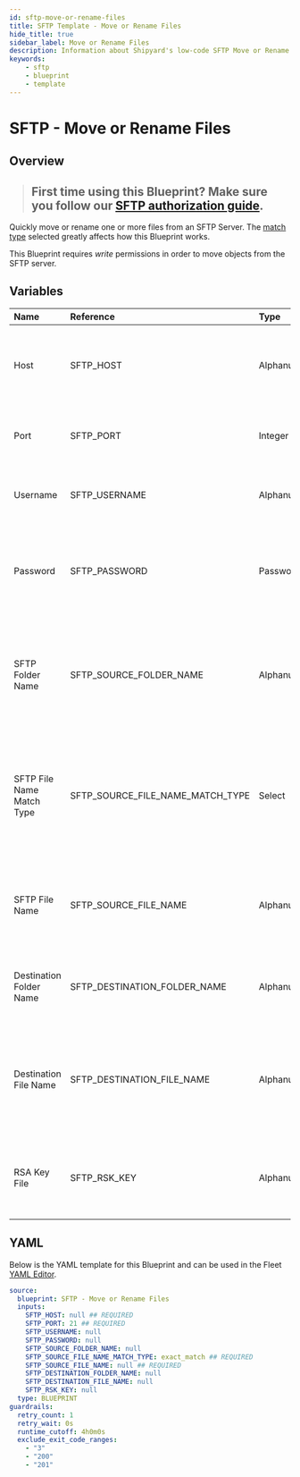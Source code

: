 ```yaml
---
id: sftp-move-or-rename-files
title: SFTP Template - Move or Rename Files
hide_title: true
sidebar_label: Move or Rename Files
description: Information about Shipyard's low-code SFTP Move or Rename Files blueprint. Quickly move or rename one or more files from an SFTP Server. Once the files have moved, transfer them to another service or run another Vessel against the data.
keywords:
    - sftp
    - blueprint
    - template
---
```


# SFTP - Move or Rename Files

## Overview

> ## **First time using this Blueprint? Make sure you follow our [SFTP authorization guide](https://www.shipyardapp.com/docs/blueprint-library/sftp/sftp-authorization/)**.

Quickly move or rename one or more files from an SFTP Server. The [match type](https://www.shipyardapp.com/docs/reference/blueprint-library/match-type/) selected greatly affects how this Blueprint works.

This Blueprint requires _write_ permissions in order to move objects from the SFTP server.



## Variables

| Name | Reference | Type | Required | Default | Options | Description |
|:---|:---|:---|:---|:---|:---|:---|
| Host | SFTP_HOST | Alphanumeric | :white_check_mark: | - | - | The domain or the IP address of the FTP Server you want to connect to. |
| Port | SFTP_PORT | Integer | :white_check_mark: | 21 | - | Number for the port to connect to. `21` is used by default. |
| Username | SFTP_USERNAME | Alphanumeric | :heavy_minus_sign: | - | - | Value of the configured username in the FTP server. |
| Password | SFTP_PASSWORD | Password | :heavy_minus_sign: | - | - | Value of the configured password associated to the username on the FTP server. |
| SFTP Folder Name | SFTP_SOURCE_FOLDER_NAME | Alphanumeric | :heavy_minus_sign: | - | - | Name of the folder where the file is stored in the SFTP server. If left blank, will look in the root directory. |
| SFTP File Name Match Type | SFTP_SOURCE_FILE_NAME_MATCH_TYPE | Select | :white_check_mark: | `exact_match` | Exact Match: `exact_match`<br></br><br></br>Regex Match: `regex_match` | Determines if the text in "FTP File Name" will look for one file with exact match, or multiple files using regex. |
| SFTP File Name | SFTP_SOURCE_FILE_NAME | Alphanumeric | :white_check_mark: | - | - | Name of the target file in the FTP server. Can be regex if "Match Type" is set accordingly. |
| Destination Folder Name | SFTP_DESTINATION_FOLDER_NAME | Alphanumeric | :heavy_minus_sign: | - | - | The name of the folder where the target file will be moved |
| Destination File Name | SFTP_DESTINATION_FILE_NAME | Alphanumeric | :heavy_minus_sign: | - | - | Name of the file for the target file once it is moved. If left blank, the original file name will be retained |
| RSA Key File | SFTP_RSK_KEY | Alphanumeric | :heavy_minus_sign: | - | - | The private key file used to authenticate via ssh into the SFTP server |


## YAML

Below is the YAML template for this Blueprint and can be used in the Fleet [YAML Editor](../../reference/fleets/yaml-editor.md).

```yaml
source:
  blueprint: SFTP - Move or Rename Files
  inputs:
    SFTP_HOST: null ## REQUIRED
    SFTP_PORT: 21 ## REQUIRED
    SFTP_USERNAME: null 
    SFTP_PASSWORD: null 
    SFTP_SOURCE_FOLDER_NAME: null 
    SFTP_SOURCE_FILE_NAME_MATCH_TYPE: exact_match ## REQUIRED
    SFTP_SOURCE_FILE_NAME: null ## REQUIRED
    SFTP_DESTINATION_FOLDER_NAME: null 
    SFTP_DESTINATION_FILE_NAME: null 
    SFTP_RSK_KEY: null 
  type: BLUEPRINT
guardrails:
  retry_count: 1
  retry_wait: 0s
  runtime_cutoff: 4h0m0s
  exclude_exit_code_ranges:
    - "3"
    - "200"
    - "201"
```
